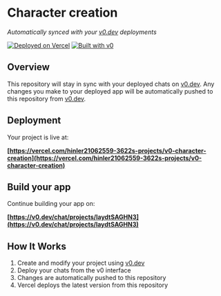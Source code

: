# Character creation

*Automatically synced with your [v0.dev](https://v0.dev) deployments*

[![Deployed on Vercel](https://img.shields.io/badge/Deployed%20on-Vercel-black?style=for-the-badge&logo=vercel)](https://vercel.com/hinler21062559-3622s-projects/v0-character-creation)
[![Built with v0](https://img.shields.io/badge/Built%20with-v0.dev-black?style=for-the-badge)](https://v0.dev/chat/projects/laydtSAGHN3)

## Overview

This repository will stay in sync with your deployed chats on [v0.dev](https://v0.dev).
Any changes you make to your deployed app will be automatically pushed to this repository from [v0.dev](https://v0.dev).

## Deployment

Your project is live at:

**[https://vercel.com/hinler21062559-3622s-projects/v0-character-creation](https://vercel.com/hinler21062559-3622s-projects/v0-character-creation)**

## Build your app

Continue building your app on:

**[https://v0.dev/chat/projects/laydtSAGHN3](https://v0.dev/chat/projects/laydtSAGHN3)**

## How It Works

1. Create and modify your project using [v0.dev](https://v0.dev)
2. Deploy your chats from the v0 interface
3. Changes are automatically pushed to this repository
4. Vercel deploys the latest version from this repository
